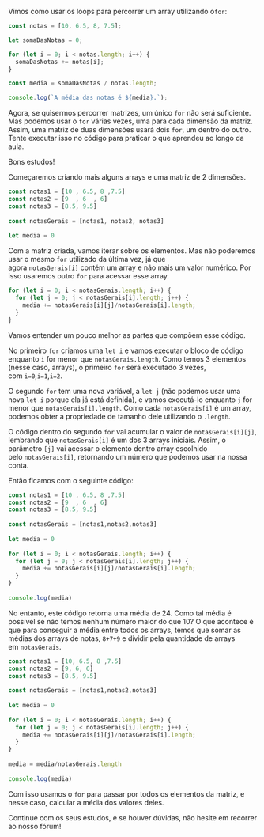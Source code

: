 Vimos como usar os loops para percorrer um array utilizando o`for`:

```js
const notas = [10, 6.5, 8, 7.5];

let somaDasNotas = 0;

for (let i = 0; i < notas.length; i++) {
  somaDasNotas += notas[i];
}

const media = somaDasNotas / notas.length;

console.log(`A média das notas é ${media}.`);
```

Agora, se quisermos percorrer matrizes, um único `for` não será suficiente. Mas podemos usar o `for` várias vezes, uma para cada dimensão da matriz. Assim, uma matriz de duas dimensões usará dois `for`, um dentro do outro. Tente executar isso no código para praticar o que aprendeu ao longo da aula.

Bons estudos!

Começaremos criando mais alguns arrays e uma matriz de 2 dimensões.

```js
const notas1 = [10 , 6.5, 8 ,7.5]
const notas2 = [9  , 6  , 6]
const notas3 = [8.5, 9.5]
 
const notasGerais = [notas1, notas2, notas3]
 
let media = 0
```

Com a matriz criada, vamos iterar sobre os elementos. Mas não poderemos usar o mesmo `for` utilizado da última vez, já que agora `notasGerais[i]` contém um array e não mais um valor numérico. Por isso usaremos outro `for` para acessar esse array.

```js
for (let i = 0; i < notasGerais.length; i++) {
  for (let j = 0; j < notasGerais[i].length; j++) {
    media += notasGerais[i][j]/notasGerais[i].length;
  }
}
```

Vamos entender um pouco melhor as partes que compõem esse código.

No primeiro `for` criamos uma `let i` e vamos executar o bloco de código enquanto `i` for menor que `notasGerais.length`. Como temos 3 elementos (nesse caso, arrays), o primeiro `for` será executado 3 vezes, com `i=0`,`i=1`,`i=2`.

O segundo `for` tem uma nova variável, a `let j` (não podemos usar uma nova `let i` porque ela já está definida), e vamos executá-lo enquanto `j` for menor que `notasGerais[i].length`. Como cada `notasGerais[i]` é um array, podemos obter a propriedade de tamanho dele utilizando o `.length`.

O código dentro do segundo `for` vai acumular o valor de `notasGerais[i][j]`, lembrando que `notasGerais[i]` é um dos 3 arrays iniciais. Assim, o parâmetro `[j]` vai acessar o elemento dentro array escolhido pelo `notasGerais[i]`, retornando um número que podemos usar na nossa conta.

Então ficamos com o seguinte código:

```js
const notas1 = [10 , 6.5, 8 ,7.5]
const notas2 = [9  , 6  , 6]
const notas3 = [8.5, 9.5]
 
const notasGerais = [notas1,notas2,notas3]
 
let media = 0
 
for (let i = 0; i < notasGerais.length; i++) {
  for (let j = 0; j < notasGerais[i].length; j++) {
    media += notasGerais[i][j]/notasGerais[i].length;
  }
}
 
console.log(media)
```

No entanto, este código retorna uma média de 24. Como tal média é possível se não temos nenhum número maior do que 10? O que acontece é que para conseguir a média entre todos os arrays, temos que somar as médias dos arrays de notas, `8+7+9` e dividir pela quantidade de arrays em `notasGerais`.

```js
const notas1 = [10, 6.5, 8 ,7.5]
const notas2 = [9, 6, 6]
const notas3 = [8.5, 9.5]
 
const notasGerais = [notas1,notas2,notas3]
 
let media = 0
 
for (let i = 0; i < notasGerais.length; i++) {
  for (let j = 0; j < notasGerais[i].length; j++) {
    media += notasGerais[i][j]/notasGerais[i].length;
  }
}
 
media = media/notasGerais.length
 
console.log(media)
```

Com isso usamos o `for` para passar por todos os elementos da matriz, e nesse caso, calcular a média dos valores deles.

Continue com os seus estudos, e se houver dúvidas, não hesite em recorrer ao nosso fórum!